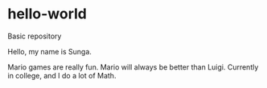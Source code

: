 # hello-world
Basic repository

Hello, my name is Sunga.

Mario games are really fun. Mario will always be better than Luigi. 
Currently in college, and I do a lot of Math.
